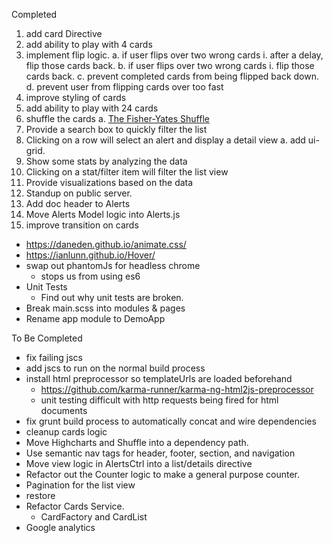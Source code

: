 Completed
01. add card Directive
02. add ability to play with 4 cards
03. implement flip logic.
  a. if user flips over two wrong cards
    i. after a delay, flip those cards back.
  b. if user flips over two wrong cards
    i. flip those cards back.
  c. prevent completed cards from being flipped back down.
  d. prevent user from flipping cards over too fast
04. improve styling of cards
05. add ability to play with 24 cards
06. shuffle the cards
  a. [The Fisher-Yates Shuffle](https://stackoverflow.com/a/2450976/298240)
07. Provide a search box to quickly filter the list
08. Clicking on a row will select an alert and display a detail view
 a. add ui-grid.
09. Show some stats by analyzing the data
10. Clicking on a stat/filter item will filter the list view
11. Provide visualizations based on the data
12. Standup on public server.
13. Add doc header to Alerts
14. Move Alerts Model logic into Alerts.js
15. improve transition on cards
  - https://daneden.github.io/animate.css/
  - https://ianlunn.github.io/Hover/
- swap out phantomJs for headless chrome
  - stops us from using es6
- Unit Tests
  - Find out why unit tests are broken.
- Break main.scss into modules & pages
- Rename app module to DemoApp

To Be Completed
- fix failing jscs
- add jscs to run on the normal build process
- install html preprocessor so templateUrls are loaded beforehand
  - https://github.com/karma-runner/karma-ng-html2js-preprocessor
  - unit testing difficult with http requests being fired for html documents
- fix grunt build process to automatically concat and wire dependencies
- cleanup cards logic
- Move Highcharts and Shuffle into a dependency path.
- Use semantic nav tags for header, footer, section, and navigation
- Move view logic in AlertsCtrl into a list/details directive
- Refactor out the Counter logic to make a general purpose counter.
- Pagination for the list view
- restore <!-- TODO <li class="active"></li> -->
- Refactor Cards Service.
  - CardFactory and CardList
- Google analytics
